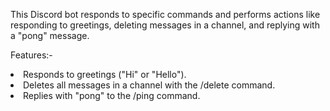 This Discord bot responds to specific commands and performs actions like responding to greetings, deleting messages in a channel, and replying with a "pong" message.

Features:-
<li>Responds to greetings ("Hi" or "Hello").</li>
<li>Deletes all messages in a channel with the /delete command.</li>
<li>Replies with "pong" to the /ping command.</li>
